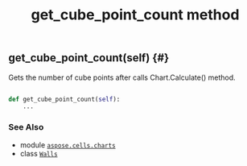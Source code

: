 ﻿---
title: get_cube_point_count method
second_title: Aspose.Cells for Python via .NET API References
description: 
type: docs
weight: 20
url: /aspose.cells.charts/walls/get_cube_point_count/
is_root: false
---

## get_cube_point_count(self) {#}

Gets the number of cube points after calls Chart.Calculate() method.



```python

def get_cube_point_count(self):
    ...
```





### See Also
* module [`aspose.cells.charts`](../../)
* class [`Walls`](/cells/python-net/aspose.cells.charts/walls)
